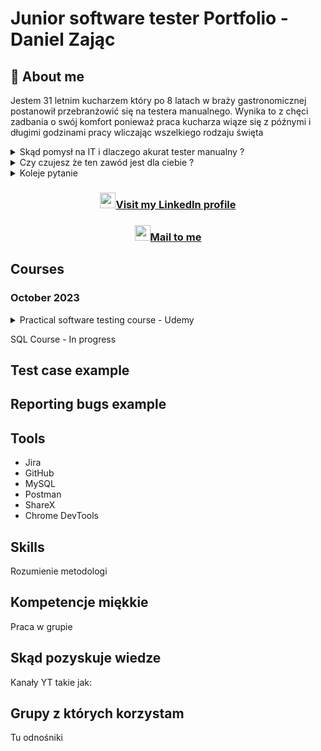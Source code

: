# Junior software tester Portfolio - Daniel Zając

## :mag_right: About me
Jestem 31 letnim kucharzem który po 8 latach w braży gastronomicznej postanowił przebranżowić się na testera manualnego. Wynika to z chęci zadbania o swój komfort ponieważ praca kucharza wiąze się z późnymi i długimi godzinami pracy wliczając wszelkiego rodzaju święta
<details>
<summary>Skąd pomysł na IT i dlaczego akurat tester manualny ?</summary>
Swój wolny czas w większości spędzam przed ekranem komputera, jestem raczej typem domatora i gracza. Świat MMO rozbudziłem we mnie ciekawośc jak to wszystko działa.
</details>
<details>
<summary>Czy czujesz że ten zawód jest dla ciebie ?</summary>
Tu odpowiedz
</details>
<details>
<summary>Koleje pytanie</summary>
Kolejna odpowiedz
</details>

### <p align="center">[<img src="https://content.linkedin.com/content/dam/me/business/en-us/amp/brand-site/v2/bg/LI-Bug.svg.original.svg" height=25 />](https://www.linkedin.com/in/zajacdaniel/)[Visit my LinkedIn profile](https://www.linkedin.com/in/zajacdaniel/)
### <p align="center">[<img src="https://mailmeteor.com/logos/assets/PNG/Gmail_Logo_256px.png" height=25 />](mailto:d.zajac1337@gmail.com)[Mail to me](mailto:d.zajac1337@gmail.com)</p>

## Courses
### October 2023
<details>
<summary>Practical software testing course - Udemy</summary>
  
[<img src="https://udemy-certificate.s3.amazonaws.com/image/UC-e37d9be1-1b63-40eb-a2be-939769d4b09c.jpg?v=1696945648000" height=550 />](https://www.udemy.com/course/praktyczny-kurs-testowania-oprogramowania/)
</details>

SQL Course - In progress

## Test case example

## Reporting bugs example

## Tools
* Jira
* GitHub
* MySQL
* Postman
* ShareX
* Chrome DevTools
## Skills
Rozumienie metodologi

## Kompetencje miękkie
Praca w grupie

## Skąd pozyskuje wiedze
Kanały YT takie jak:

## Grupy z których korzystam
Tu odnośniki


